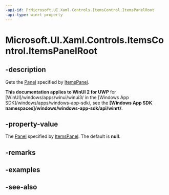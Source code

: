 ```yaml
---
-api-id: P:Microsoft.UI.Xaml.Controls.ItemsControl.ItemsPanelRoot
-api-type: winrt property
---
```


<!-- Property syntax
public Windows.UI.Xaml.Controls.Panel ItemsPanelRoot { get; }
-->

# Microsoft.UI.Xaml.Controls.ItemsControl.ItemsPanelRoot

## -description
Gets the [Panel](panel.md) specified by [ItemsPanel](itemscontrol_itemspanel.md).

**This documentation applies to WinUI 2 for UWP** for [WinUI]/windows/apps/winui/winui3/ in the [Windows App SDK]/windows/apps/windows-app-sdk/, see the **[Windows App SDK namespaces]/windows/windows-app-sdk/api/winrt/**.

## -property-value
The [Panel](panel.md) specified by [ItemsPanel](itemscontrol_itemspanel.md). The default is **null**.

## -remarks

## -examples

## -see-also
